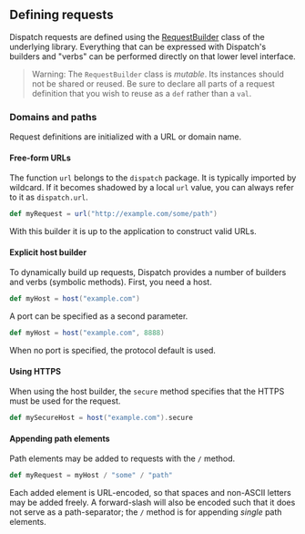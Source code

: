 Defining requests
-----------------

Dispatch requests are defined using the [RequestBuilder][rb] class of
the underlying library. Everything that can be expressed with
Dispatch's builders and "verbs" can be performed directly on that
lower level interface.

> Warning: The `RequestBuilder` class is *mutable*. Its instances
  should not be shared or reused. Be sure to declare all parts of a
  request definition that you wish to reuse as a `def` rather than a
  `val`.

[rb]: http://asynchttpclient.github.com/async-http-client/apidocs/com/ning/http/client/RequestBuilder.html

### Domains and paths

Request definitions are initialized with a URL or domain name.

#### Free-form URLs

The function `url` belongs to the `dispatch` package. It is typically
imported by wildcard. If it becomes shadowed by a local `url` value,
you can always refer to it as `dispatch.url`.

```scala
def myRequest = url("http://example.com/some/path")
```

With this builder it is up to the application to construct valid URLs.

#### Explicit host builder

To dynamically build up requests, Dispatch provides a number of
builders and verbs (symbolic methods). First, you need a host.

```scala
def myHost = host("example.com")
```

A port can be specified as a second parameter.

```scala
def myHost = host("example.com", 8888)
```

When no port is specified, the protocol default is used.

#### Using HTTPS

When using the host builder, the `secure` method specifies that the
HTTPS must be used for the request.

```scala
def mySecureHost = host("example.com").secure
```

#### Appending path elements

Path elements may be added to requests with the `/` method.

```scala
def myRequest = myHost / "some" / "path"
```

Each added element is URL-encoded, so that spaces and non-ASCII
letters may be added freely. A forward-slash will also be encoded such
that it does not serve as a path-separator; the `/` method is for
appending *single* path elements.
